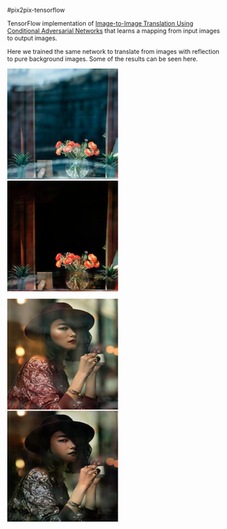 #pix2pix-tensorflow

TensorFlow implementation of [Image-to-Image Translation Using Conditional Adversarial Networks](https://arxiv.org/pdf/1611.07004v1.pdf) that learns a mapping from input images to output images. 

Here we trained the same network to translate from images with reflection to pure background images. 
Some of the results can be seen here. 

![Real Image 1](Results/19-input_actual.jpg) 
![Predicted background 1](Results/19-input_result.png)


![Real Image 2](Results/qingnan-new2-9-input.jpg) 
![Predicted background 2](Results/qingnan-new2-9-input_result.png)
